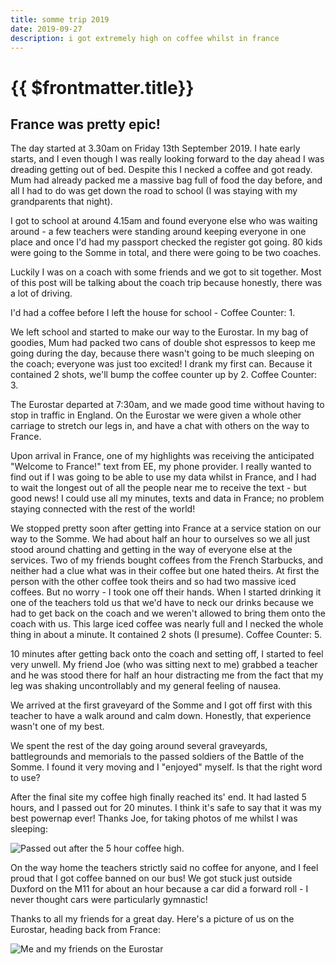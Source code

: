 ```yaml
---
title: somme trip 2019
date: 2019-09-27
description: i got extremely high on coffee whilst in france
---
```

# {{ $frontmatter.title}}
## France was pretty epic!

The day started at 3.30am on Friday 13th September 2019. I hate early starts, and I even though I was really looking forward to the day ahead I was dreading getting out of bed. Despite this I necked a coffee and got ready. Mum had already packed me a massive bag full of food the day before, and all I had to do was get down the road to school (I was staying with my grandparents that night).

I got to school at around 4.15am and found everyone else who was waiting around - a few teachers were standing around keeping everyone in one place and once I'd had my passport checked the register got going. 80 kids were going to the Somme in total, and there were going to be two coaches.

Luckily I was on a coach with some friends and we got to sit together. Most of this post will be talking about the coach trip because honestly, there was a lot of driving.

I'd had a coffee before I left the house for school - Coffee Counter: 1.

We left school and started to make our way to the Eurostar. In my bag of goodies, Mum had packed two cans of double shot espressos to keep me going during the day, because there wasn't going to be much sleeping on the coach; everyone was just too excited! I drank my first can. Because it contained 2 shots, we'll bump the coffee counter up by 2. Coffee Counter: 3.

The Eurostar departed at 7:30am, and we made good time without having to stop in traffic in England. On the Eurostar we were given a whole other carriage to stretch our legs in, and have a chat with others on the way to France.

Upon arrival in France, one of my highlights was receiving the anticipated "Welcome to France!" text from EE, my phone provider. I really wanted to find out if I was going to be able to use my data whilst in France, and I had to wait the longest out of all the people near me to receive the text - but good news! I could use all my minutes, texts and data in France; no problem staying connected with the rest of the world!

We stopped pretty soon after getting into France at a service station on our way to the Somme. We had about half an hour to ourselves so we all just stood around chatting and getting in the way of everyone else at the services. Two of my friends bought coffees from the French Starbucks, and neither had a clue what was in their coffee but one hated theirs. At first the person with the other coffee took theirs and so had two massive iced coffees. But no worry - I took one off their hands. When I started drinking it one of the teachers told us that we'd have to neck our drinks because we had to get back on the coach and we weren't allowed to bring them onto the coach with us. This large iced coffee was nearly full and I necked the whole thing in about a minute. It contained 2 shots (I presume). Coffee Counter: 5.

10 minutes after getting back onto the coach and setting off, I started to feel very unwell. My friend Joe (who was sitting next to me) grabbed a teacher and he was stood there for half an hour distracting me from the fact that my leg was shaking uncontrollably and my general feeling of nausea.

We arrived at the first graveyard of the Somme and I got off first with this teacher to have a walk around and calm down. Honestly, that experience wasn't one of my best.

We spent the rest of the day going around several graveyards, battlegrounds and memorials to the passed soldiers of the Battle of the Somme. I found it very moving and I "enjoyed" myself. Is that the right word to use?

After the final site my coffee high finally reached its' end. It had lasted 5 hours, and I passed out for 20 minutes. I think it's safe to say that it was my best powernap ever! Thanks Joe, for taking photos of me whilst I was sleeping: 

![Passed out after the 5 hour coffee high.](/images/uploads/70497628_413470315837492_6702294573129086904_n.jpg "Cheers, Joe!")

On the way home the teachers strictly said no coffee for anyone, and I feel proud that I got coffee banned on our bus! We got stuck just outside Duxford on the M11 for about an hour because a car did a forward roll - I never thought cars were particularly gymnastic!

Thanks to all my friends for a great day. Here's a picture of us on the Eurostar, heading back from France: 

![Me and my friends on the Eurostar](/images/uploads/64315095_485248175648138_2384510650975004414_n.jpg "Eurostar Madness!")
